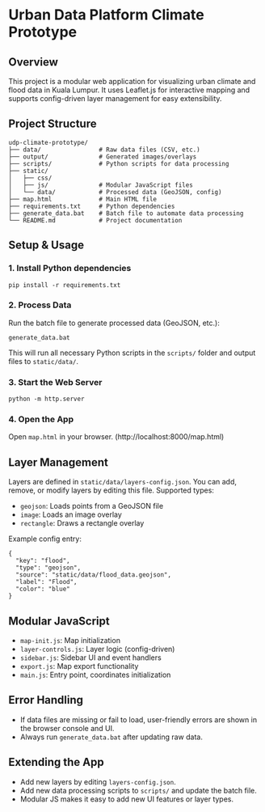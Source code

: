 # Urban Data Platform Climate Prototype

## Overview
This project is a modular web application for visualizing urban climate and flood data in Kuala Lumpur. It uses Leaflet.js for interactive mapping and supports config-driven layer management for easy extensibility.

## Project Structure
```
udp-climate-prototype/
├── data/                # Raw data files (CSV, etc.)
├── output/              # Generated images/overlays
├── scripts/             # Python scripts for data processing
├── static/
│   ├── css/
│   ├── js/              # Modular JavaScript files
│   └── data/            # Processed data (GeoJSON, config)
├── map.html             # Main HTML file
├── requirements.txt     # Python dependencies
├── generate_data.bat    # Batch file to automate data processing
└── README.md            # Project documentation
```

## Setup & Usage

### 1. Install Python dependencies
```
pip install -r requirements.txt
```

### 2. Process Data
Run the batch file to generate processed data (GeoJSON, etc.):
```
generate_data.bat
```
This will run all necessary Python scripts in the `scripts/` folder and output files to `static/data/`.

### 3. Start the Web Server
```
python -m http.server  
```
### 4. Open the App
Open `map.html` in your browser. (http://localhost:8000/map.html)

## Layer Management
Layers are defined in `static/data/layers-config.json`. You can add, remove, or modify layers by editing this file. Supported types:
- `geojson`: Loads points from a GeoJSON file
- `image`: Loads an image overlay
- `rectangle`: Draws a rectangle overlay

Example config entry:
```
{
  "key": "flood",
  "type": "geojson",
  "source": "static/data/flood_data.geojson",
  "label": "Flood",
  "color": "blue"
}
```

## Modular JavaScript
- `map-init.js`: Map initialization
- `layer-controls.js`: Layer logic (config-driven)
- `sidebar.js`: Sidebar UI and event handlers
- `export.js`: Map export functionality
- `main.js`: Entry point, coordinates initialization

## Error Handling
- If data files are missing or fail to load, user-friendly errors are shown in the browser console and UI.
- Always run `generate_data.bat` after updating raw data.

## Extending the App
- Add new layers by editing `layers-config.json`.
- Add new data processing scripts to `scripts/` and update the batch file.
- Modular JS makes it easy to add new UI features or layer types.
